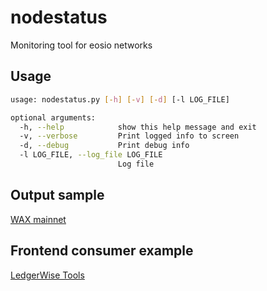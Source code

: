 # nodestatus
Monitoring tool for eosio networks

## Usage 
```bash
usage: nodestatus.py [-h] [-v] [-d] [-l LOG_FILE]

optional arguments:
  -h, --help            show this help message and exit
  -v, --verbose         Print logged info to screen
  -d, --debug           Print debug info
  -l LOG_FILE, --log_file LOG_FILE
                        Log file
```

## Output sample
[WAX mainnet](https://api.ledgerwise.io/apps/nodestatus/1064487b3cd1a897ce03ae5b6a865651747e2e152090f99c1d19d44e01aea5a4.json)

## Frontend consumer example
[LedgerWise Tools](https://tools.ledgerwise.io/nodestatus)
